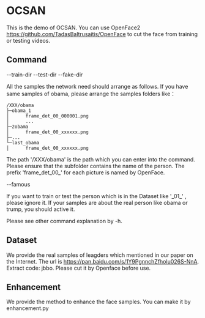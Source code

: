 # OCSAN

This is the demo of OCSAN. 
You can use OpenFace2 https://github.com/TadasBaltrusaitis/OpenFace to cut the face from training or testing videos.

## Command
--train-dir   --test-dir   --fake-dir 

All the samples the network need should arrange as follows.
If you have same samples of obama, please arrange the samples folders like：
```
/XXX/obama
├─obama_1
│      frame_det_00_000001.png
│      ...
├─2obama
│      frame_det_00_xxxxxx.png
├─...
└─last_obama
│      frame_det_00_xxxxxx.png
```
The path '/XXX/obama' is the path which you can enter into the command. 
Please ensure that the subfolder contains the name of the person. 
The prefix 'frame_det_00_' for each picture is named by OpenFace.

--famous

If you want to train or test the person which is in the Dataset like '\_01_' , please ignore it. If your samples are about the real person like obama or trump, you should active it. 

Please see other command explanation by -h.

## Dataset

We provide the real samples of leagders which mentioned in our paper on the Internet. The url is https://pan.baidu.com/s/1Y9PgnnchZfholu026S-NnA. Extract code: jbbo. Please cut it by Openface before use.

## Enhancement

We provide the method to enhance the face samples. You can make it by enhancement.py 
